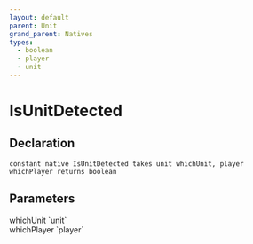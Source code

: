 ```yaml
---
layout: default
parent: Unit
grand_parent: Natives
types:
  - boolean
  - player
  - unit
---
```


# IsUnitDetected

## Declaration

```
constant native IsUnitDetected takes unit whichUnit, player whichPlayer returns boolean
```

## Parameters
<dl>
  <dt>whichUnit `unit`</dt>
  <dd></dd>

  <dt>whichPlayer `player`</dt>
  <dd></dd>
</dl>
